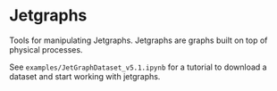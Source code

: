 # Jetgraphs
Tools for manipulating Jetgraphs. 
Jetgraphs are graphs built on top of physical processes. 

See `examples/JetGraphDataset_v5.1.ipynb` for a tutorial to download a dataset and start working with jetgraphs.